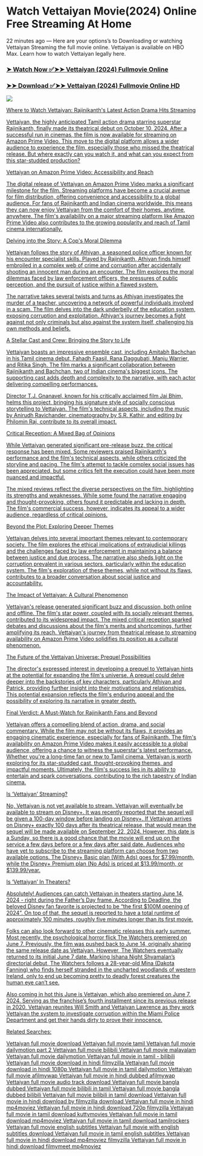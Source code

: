 # Watch Vettaiyan Movie(2024) Online Free Streaming At Home

22 minutes ago — Here are your options’s to Downloading or watching Vettaiyan Streaming the full movie online. Vettaiyan is available on HBO Max. Learn how to watch Vettaiyan legally here.

### [➤ Watch Now ✅➤➤ Vettaiyan (2024) Fullmovie Online](https://hindiatamilsitemovies.blogspot.com/2024/10/vettaiyan-release-date-near-me-2024.html)

### [➤➤ Download ✅➤➤ Vettaiyan (2024) Fullmovie Online HD](https://hindiatamilsitemovies.blogspot.com/2024/10/vettaiyan-release-date-near-me-2024.html)

<p dir="auto"><a href="https://hindiatamilsitemovies.blogspot.com/2024/10/vettaiyan-release-date-near-me-2024.html" title="PLAY NOW" rel="nofollow"><img src="https://i.imgur.com/jhNGoEt.gif" style="max-width: 100%;">

Where to Watch Vettaiyan: Rajinikanth's Latest Action Drama Hits Streaming

Vettaiyan, the highly anticipated Tamil action drama starring superstar Rajinikanth, finally made its theatrical debut on October 10, 2024. After a successful run in cinemas, the film is now available for streaming on Amazon Prime Video. This move to the digital platform allows a wider audience to experience the film, especially those who missed the theatrical release. But where exactly can you watch it, and what can you expect from this star-studded production?

Vettaiyan on Amazon Prime Video: Accessibility and Reach

The digital release of Vettaiyan on Amazon Prime Video marks a significant milestone for the film. Streaming platforms have become a crucial avenue for film distribution, offering convenience and accessibility to a global audience. For fans of Rajinikanth and Indian cinema worldwide, this means they can now enjoy Vettaiyan from the comfort of their homes, anytime, anywhere. The film's availability on a major streaming platform like Amazon Prime Video also contributes to the growing popularity and reach of Tamil cinema internationally.

Delving into the Story: A Cop's Moral Dilemma

Vettaiyan follows the story of Athiyan, a seasoned police officer known for his encounter specialist skills. Played by Rajinikanth, Athiyan finds himself embroiled in a complex web of crime and corruption after accidentally shooting an innocent man during an encounter. The film explores the moral dilemmas faced by law enforcement officers, the pressures of public perception, and the pursuit of justice within a flawed system.

The narrative takes several twists and turns as Athiyan investigates the murder of a teacher, uncovering a network of powerful individuals involved in a scam. The film delves into the dark underbelly of the education system, exposing corruption and exploitation. Athiyan's journey becomes a fight against not only criminals but also against the system itself, challenging his own methods and beliefs.

A Stellar Cast and Crew: Bringing the Story to Life

Vettaiyan boasts an impressive ensemble cast, including Amitabh Bachchan in his Tamil cinema debut, Fahadh Faasil, Rana Daggubati, Manju Warrier, and Ritika Singh. The film marks a significant collaboration between Rajinikanth and Bachchan, two of Indian cinema's biggest icons. The supporting cast adds depth and complexity to the narrative, with each actor delivering compelling performances.

Director T.J. Gnanavel, known for his critically acclaimed film Jai Bhim, helms this project, bringing his signature style of socially conscious storytelling to Vettaiyan. The film's technical aspects, including the music by Anirudh Ravichander, cinematography by S.R. Kathir, and editing by Philomin Raj, contribute to its overall impact.

Critical Reception: A Mixed Bag of Opinions

While Vettaiyan generated significant pre-release buzz, the critical response has been mixed. Some reviewers praised Rajinikanth's performance and the film's technical aspects, while others criticized the storyline and pacing. The film's attempt to tackle complex social issues has been appreciated, but some critics felt the execution could have been more nuanced and impactful.

The mixed reviews reflect the diverse perspectives on the film, highlighting its strengths and weaknesses. While some found the narrative engaging and thought-provoking, others found it predictable and lacking in depth. The film's commercial success, however, indicates its appeal to a wider audience, regardless of critical opinions.

Beyond the Plot: Exploring Deeper Themes

Vettaiyan delves into several important themes relevant to contemporary society. The film explores the ethical implications of extrajudicial killings and the challenges faced by law enforcement in maintaining a balance between justice and due process. The narrative also sheds light on the corruption prevalent in various sectors, particularly within the education system. The film's exploration of these themes, while not without its flaws, contributes to a broader conversation about social justice and accountability.

The Impact of Vettaiyan: A Cultural Phenomenon

Vettaiyan's release generated significant buzz and discussion, both online and offline. The film's star power, coupled with its socially relevant themes, contributed to its widespread impact. The mixed critical reception sparked debates and discussions about the film's merits and shortcomings, further amplifying its reach. Vettaiyan's journey from theatrical release to streaming availability on Amazon Prime Video solidifies its position as a cultural phenomenon.

The Future of the Vettaiyan Universe: Prequel Possibilities

The director's expressed interest in developing a prequel to Vettaiyan hints at the potential for expanding the film's universe. A prequel could delve deeper into the backstories of key characters, particularly Athiyan and Patrick, providing further insight into their motivations and relationships. This potential expansion reflects the film's enduring appeal and the possibility of exploring its narrative in greater depth.

Final Verdict: A Must-Watch for Rajinikanth Fans and Beyond

Vettaiyan offers a compelling blend of action, drama, and social commentary. While the film may not be without its flaws, it provides an engaging cinematic experience, especially for fans of Rajinikanth. The film's availability on Amazon Prime Video makes it easily accessible to a global audience, offering a chance to witness the superstar's latest performance. Whether you're a long-time fan or new to Tamil cinema, Vettaiyan is worth exploring for its star-studded cast, thought-provoking themes, and impactful moments. Ultimately, the film's success lies in its ability to entertain and spark conversations, contributing to the rich tapestry of Indian cinema.

Is ‘Vettaiyan’ Streaming?

No, Vettaiyan is not yet available to stream. Vettaiyan will eventually be available to stream on Disney+. It was recently reported that the sequel will be given a 100-day window before landing on Disney+. If Vettaiyan arrives on Disney+ exactly 100 days after its theatrical release, that would mean the sequel will be made available on September 22, 2024. However, this date is a Sunday, so there is a good chance that the movie will end up on the service a few days before or a few days after said date. Audiences who have yet to subscribe to the streaming platform can choose from two available options. The Disney+ Basic plan (With Ads) goes for $7.99/month, while the Disney+ Premium plan (No Ads) is priced at $13.99/month, or $139.99/year.

Is ‘Vettaiyan’ In Theaters?

Absolutely! Audiences can catch Vettaiyan in theaters starting June 14, 2024 - right during the Father’s Day frame. According to Deadline, the beloved Disney fan favorite is projected to be “the first $100M opening of 2024”. On top of that, the sequel is reported to have a total runtime of approximately 100 minutes, roughly five minutes longer than its first movie.

Folks can also look forward to other cinematic releases this early summer. Most recently, the psychological horror flick The Watchers premiered on June 7. Previously, the film was pushed back to June 14, originally sharing the same release date as Vettaiyan. However, The Watchers eventually returned to its initial June 7 date. Marking Ishana Night Shyamalan’s directorial debut, The Watchers follows a 28-year-old Mina (Dakota Fanning) who finds herself stranded in the uncharted woodlands of western Ireland, only to end up becoming pretty to deadly forest creatures the human eye can’t see.

Also coming in hot this June is Vettaiyan, which also premiered on June 7, 2024. Serving as the franchise’s fourth installment since its previous release in 2020, Vettaiyan reunites Will Smith and Vettaiyan Lawrence as they work Vettaiyan the system to investigate corruption within the Miami Police Department and get their hands dirty to prove their innocence.

Related Searches:

Vettaiyan full movie download
Vettaiyan full movie tamil
Vettaiyan full movie dailymotion part 2
Vettaiyan full movie bilibili
Vettaiyan full movie malayalam
Vettaiyan full movie dailymotion
Vettaiyan full movie in tamil - bilibili
Vettaiyan full movie download in hindi filmyzilla
Vettaiyan full movie download in hindi 1080p
Vettaiyan full movie in tamil dailymotion
Vettaiyan full movie afilmywap
Vettaiyan full movie in hindi dubbed afilmywap
Vettaiyan full movie audio track download
Vettaiyan full movie bangla dubbed
Vettaiyan full movie bilibili in tamil
Vettaiyan full movie bangla dubbed bilibili
Vettaiyan full movie bilibili in tamil download
Vettaiyan full movie in hindi download by filmyzilla
download Vettaiyan full movie in hindi mp4moviez
Vettaiyan full movie in hindi download 720p filmyzilla
Vettaiyan full movie in tamil download kuttymovies
Vettaiyan full movie in tamil download mp4moviez
Vettaiyan full movie in tamil download tamilrockers
Vettaiyan full movie english subtitles
Vettaiyan full movie with english subtitles download
Vettaiyan full movie in tamil english subtitles
Vettaiyan full movie in hindi download mp4moviez filmyzilla
Vettaiyan full movie in hindi download filmymeet mp4moviez
